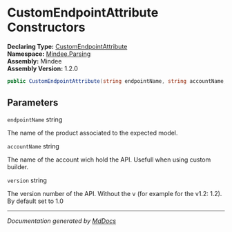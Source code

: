 ﻿<!--  
  <auto-generated>   
    The contents of this file were generated by a tool.  
    Changes to this file may be list if the file is regenerated  
  </auto-generated>   
-->

# CustomEndpointAttribute Constructors

**Declaring Type:** [CustomEndpointAttribute](../index.md)  
**Namespace:** [Mindee.Parsing](../../index.md)  
**Assembly:** Mindee  
**Assembly Version:** 1.2.0

```csharp
public CustomEndpointAttribute(string endpointName, string accountName, string version = "1.0");
```

## Parameters

`endpointName`  string

The name of the product associated to the expected model.

`accountName`  string

The name of the account wich hold the API. Usefull when using custom builder.

`version`  string

The version number of the API. Without the v (for example for the v1.2: 1.2). By default set to 1.0

___

*Documentation generated by [MdDocs](https://github.com/ap0llo/mddocs)*
